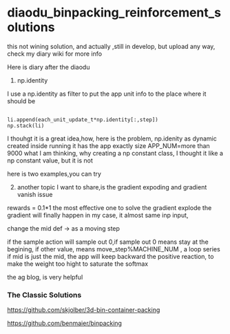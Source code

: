 # diaodu_binpacking_reinforcement_solutions
this not wining solution, and actually ,still in develop, but upload any way, check my diary wiki for more info


Here is diary after the diaodu

1. np.identity

I use a np.identity as filter to put the app unit info to the place where it should be

```

li.append(each_unit_update_t*np.identity[:,step])
np.stack(li)

```

I thouhgt it is a great idea,how, here is the problem, np.idenity as dynamic created inside running it has the app exactly size APP_NUM=more than 9000 what I am thinking, why creating a np constant class, I thought it like a np constant value, but it is not

here is two examples,you can try

2. another topic I want to share,is the gradient expoding and gradient vanish issue

rewards = 0.1*1 the most effective one to solve the gradient explode the gradient will finally happen in my case, it almost same inp input,

change the mid def -> as a moving step

if the sample action will sample out 0,if sample out 0 means stay at the begining, if other value, means move_step%MACHINE_NUM , a loop series if mid is just the mid, the app will keep backward the positive reaction, to make the weight too hight to saturate the softmax

the ag blog, is very helpful

### The Classic Solutions

https://github.com/skjolber/3d-bin-container-packing

https://github.com/benmaier/binpacking

